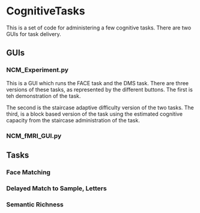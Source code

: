 # CognitiveTasks

This is a set of code for administering a few cognitive tasks. There are two GUIs for task delivery.
## GUIs
### NCM_Experiment.py
This is a GUI which runs the FACE task and the DMS task. There are three versions of these tasks, as represented by the different buttons. The first is teh demonstration of the task.

The second is the staircase adaptive difficulty version of the two tasks. The third, is a block based version of the task using the estimated cognitive capacity from the staircase administration of the task. 

### NCM_fMRI_GUI.py

## Tasks
### Face Matching
### Delayed Match to Sample, Letters
### Semantic Richness